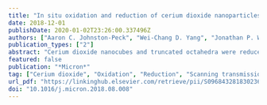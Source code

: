 ```yaml
---
title: "In situ oxidation and reduction of cerium dioxide nanoparticles studied by scanning transmission electron microscopy"
date: 2018-12-01
publishDate: 2020-01-02T23:26:00.337496Z
authors: ["Aaron C. Johnston-Peck", "Wei-Chang D. Yang", "Jonathan P. Winterstein", "Renu Sharma", "Andrew A. Herzing"]
publication_types: ["2"]
abstract: "Cerium dioxide nanocubes and truncated octahedra were reduced and oxidized in the scanning transmission electron microscope. The reduction process was stimulated by the electron beam and oxidation was supported by background gases in the microscope environment. High-angle annular dark ﬁeld imaging is sensitive to local lattice distortions that arise as oxygen vacancies are created and cerium cations reduce enabling high spatial resolution characterization of this process with temporal resolution on the order of seconds. Such measurements enable us to diﬀerentiate and infer that the observed behavior between the nanocubes and truncated octahedra may be due to the diﬀerence in crystallographic termination of surfaces. In situ measurements taken with different partial pressures of oxygen reveal the cerium oxidation state and the dose rate threshold for the onset of beam reduction are inﬂuenced by the environment. Increasing oxygen partial pressure reduces the Ce3+ content and decreases susceptibility to electron beam driven reduction."
featured: false
publication: "*Micron*"
tag: ["Cerium dioxide", "Oxidation", "Reduction", "Scanning transmission electron microscopy"]
url_pdf: "https://linkinghub.elsevier.com/retrieve/pii/S0968432818302361"
doi: "10.1016/j.micron.2018.08.008"
---
```

